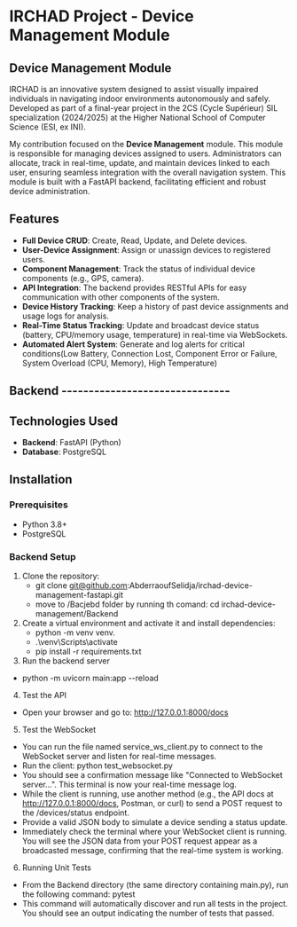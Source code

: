 # IRCHAD Project - Device Management Module  

## Device Management Module  

IRCHAD is an innovative system designed to assist visually impaired individuals in navigating indoor environments autonomously and safely.  
Developed as part of a final-year project in the 2CS (Cycle Supérieur) SIL specialization (2024/2025) at the Higher National School of Computer Science (ESI, ex INI).

My contribution focused on the **Device Management** module. This module is responsible for managing devices assigned to users. Administrators can allocate, track in real-time, update, and maintain devices linked to each user, ensuring seamless integration with the overall navigation system. This module is built with a FastAPI backend, facilitating efficient and robust device administration. 

## Features  
- **Full Device CRUD**: Create, Read, Update, and Delete devices.  
- **User-Device Assignment**: Assign or unassign devices to registered users.  
- **Component Management**: Track the status of individual device components (e.g., GPS, camera).
- **API Integration**: The backend provides RESTful APIs for easy communication with other components of the system.  
- **Device History Tracking**: Keep a history of past device assignments and usage logs for analysis.
- **Real-Time Status Tracking**: Update and broadcast device status (battery, CPU/memory usage, temperature) in real-time via WebSockets.
- **Automated Alert System**: Generate and log alerts for critical conditions(Low Battery, Connection Lost, Component Error or Failure, System Overload (CPU, Memory), High Temperature)

## Backend -------------------------------

## Technologies Used
- **Backend**: FastAPI (Python)  
- **Database**: PostgreSQL  

## Installation  

### Prerequisites  
- Python 3.8+  
- PostgreSQL  
### Backend Setup  
1. Clone the repository:  
   - git clone git@github.com:AbderraoufSelidja/irchad-device-management-fastapi.git
   - move to /Bacjebd folder by running th comand: cd irchad-device-management/Backend
2. Create a virtual environment and activate it and install dependencies:
   - python -m venv venv.
   - .\venv\Scripts\activate
   - pip install -r requirements.txt
3. Run the backend server
  - python -m uvicorn main:app --reload
4. Test the API
  - Open your browser and go to: http://127.0.0.1:8000/docs
5. Test the WebSocket
  - You can run the file named service_ws_client.py to connect to the WebSocket server and listen for real-time messages.
  - Run the client: python test_websocket.py
  - You should see a confirmation message like "Connected to WebSocket server...". This terminal is now your real-time message log.
  - While the client is running, use another method (e.g., the API docs at http://127.0.0.1:8000/docs, Postman, or curl) to send a POST request to the /devices/status endpoint.
  - Provide a valid JSON body to simulate a device sending a status update.
  - Immediately check the terminal where your WebSocket client is running. You will see the JSON data from your POST request appear as a broadcasted message, confirming that the real-time system is working.
6. Running Unit Tests
  - From the Backend directory (the same directory containing main.py), run the following command: pytest
  - This command will automatically discover and run all tests in the project. You should see an output indicating the number of tests that passed.



